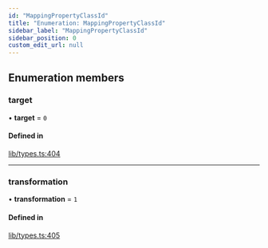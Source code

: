 ```yaml
---
id: "MappingPropertyClassId"
title: "Enumeration: MappingPropertyClassId"
sidebar_label: "MappingPropertyClassId"
sidebar_position: 0
custom_edit_url: null
---
```


## Enumeration members

### target

• **target** = `0`

#### Defined in

[lib/types.ts:404](https://github.com/nartc/mapper/blob/e4b240d/packages/core/src/lib/types.ts#L404)

___

### transformation

• **transformation** = `1`

#### Defined in

[lib/types.ts:405](https://github.com/nartc/mapper/blob/e4b240d/packages/core/src/lib/types.ts#L405)
